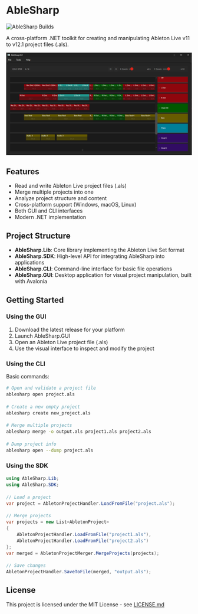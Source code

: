 # AbleSharp
![AbleSharp Builds](https://github.com/theokyr/AbleSharp/actions/workflows/build.yml/badge.svg)

A cross-platform .NET toolkit for creating and manipulating Ableton Live v11 to v12.1 project files (.als).

![Screenshot of AbleSharp.GUI](docs/ablesharp-gui.png)

## Features

- Read and write Ableton Live project files (.als)
- Merge multiple projects into one
- Analyze project structure and content
- Cross-platform support (Windows, macOS, Linux)
- Both GUI and CLI interfaces
- Modern .NET implementation

## Project Structure

- **AbleSharp.Lib**: Core library implementing the Ableton Live Set format
- **AbleSharp.SDK**: High-level API for integrating AbleSharp into applications
- **AbleSharp.CLI**: Command-line interface for basic file operations
- **AbleSharp.GUI**: Desktop application for visual project manipulation, built with Avalonia

## Getting Started

### Using the GUI

1. Download the latest release for your platform
2. Launch AbleSharp.GUI
3. Open an Ableton Live project file (.als)
4. Use the visual interface to inspect and modify the project

### Using the CLI

Basic commands:

```bash
# Open and validate a project file
ablesharp open project.als

# Create a new empty project
ablesharp create new_project.als

# Merge multiple projects
ablesharp merge -o output.als project1.als project2.als

# Dump project info
ablesharp open --dump project.als
```

### Using the SDK

```csharp
using AbleSharp.Lib;
using AbleSharp.SDK;

// Load a project
var project = AbletonProjectHandler.LoadFromFile("project.als");

// Merge projects
var projects = new List<AbletonProject> 
{
    AbletonProjectHandler.LoadFromFile("project1.als"),
    AbletonProjectHandler.LoadFromFile("project2.als")
};
var merged = AbletonProjectMerger.MergeProjects(projects);

// Save changes
AbletonProjectHandler.SaveToFile(merged, "output.als");
```

## License
This project is licensed under the MIT License - see [LICENSE.md](LICENSE.md)